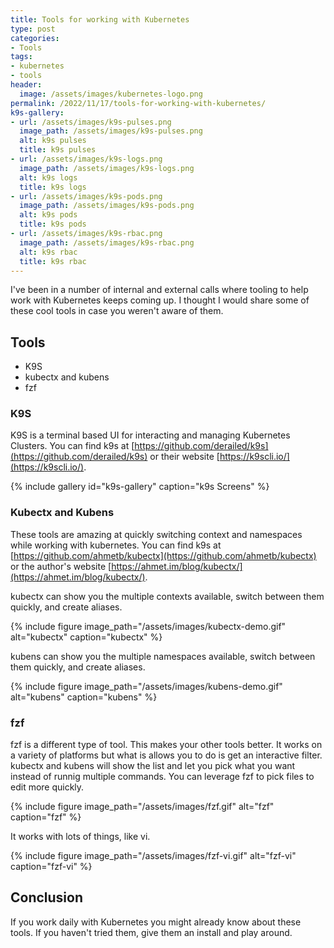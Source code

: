 ```yaml
---
title: Tools for working with Kubernetes
type: post
categories:
- Tools
tags:
- kubernetes
- tools
header:
  image: /assets/images/kubernetes-logo.png
permalink: /2022/11/17/tools-for-working-with-kubernetes/
k9s-gallery:
- url: /assets/images/k9s-pulses.png
  image_path: /assets/images/k9s-pulses.png
  alt: k9s pulses
  title: k9s pulses
- url: /assets/images/k9s-logs.png
  image_path: /assets/images/k9s-logs.png
  alt: k9s logs
  title: k9s logs
- url: /assets/images/k9s-pods.png
  image_path: /assets/images/k9s-pods.png
  alt: k9s pods
  title: k9s pods
- url: /assets/images/k9s-rbac.png
  image_path: /assets/images/k9s-rbac.png
  alt: k9s rbac
  title: k9s rbac
---
```


I've been in a number of internal and external calls where tooling to help work with Kubernetes keeps coming up. I thought I would share some of these cool tools in case you weren't aware of them. 

## Tools

- K9S
- kubectx and kubens
- fzf

### K9S

K9S is a terminal based UI for interacting and managing Kubernetes Clusters. You can find k9s at [https://github.com/derailed/k9s](https://github.com/derailed/k9s) or their website [https://k9scli.io/](https://k9scli.io/).


{% include gallery id="k9s-gallery" caption="k9s Screens" %}

### Kubectx and Kubens

These tools are amazing at quickly switching context and namespaces while working with kubernetes.
You can find k9s at [https://github.com/ahmetb/kubectx](https://github.com/ahmetb/kubectx) or the author's website [https://ahmet.im/blog/kubectx/](https://ahmet.im/blog/kubectx/).

kubectx can show you the multiple contexts available, switch between them quickly, and create aliases.

{% include figure image_path="/assets/images/kubectx-demo.gif" alt="kubectx" caption="kubectx" %}

kubens can show you the multiple namespaces available, switch between them quickly, and create aliases.

{% include figure image_path="/assets/images/kubens-demo.gif" alt="kubens" caption="kubens" %}

### fzf

fzf is a different type of tool. This makes your other tools better. It works on a variety of platforms but what is allows you to do is get an interactive filter.  kubectx and kubens will show the list and let you pick what you want instead of runnig multiple commands.
You can leverage fzf to pick files to edit more quickly.

{% include figure image_path="/assets/images/fzf.gif" alt="fzf" caption="fzf" %}

It works with lots of things, like vi.

{% include figure image_path="/assets/images/fzf-vi.gif" alt="fzf-vi" caption="fzf-vi" %}

## Conclusion

If you work daily with Kubernetes you might already know about these tools. If you haven't tried them, give them an install and play around. 